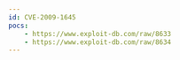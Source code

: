 ```yaml
---
id: CVE-2009-1645
pocs:
    - https://www.exploit-db.com/raw/8633
    - https://www.exploit-db.com/raw/8634
---
```

